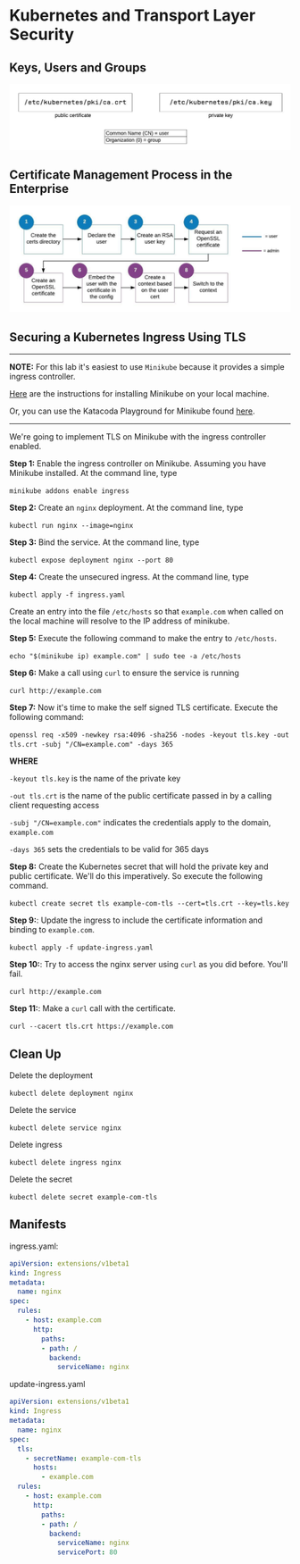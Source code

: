 
# Kubernetes and Transport Layer Security

## Keys, Users and Groups

![certificate-analysis](images/certs.jpeg)


## Certificate Management Process in the Enterprise

![Certificate Management Process](images/rbac-process.jpeg)


## Securing a Kubernetes Ingress Using TLS

------

**NOTE:** For this lab it's easiest to use `Minikube` because it provides a simple ingress controller.

[Here](https://kubernetes.io/docs/tasks/tools/install-minikube/) are the instructions for installing Minikube on your local machine.

Or, you can use the  Katacoda Playground for Minikube found [here](https://katacoda.com/courses/kubernetes/kubectl-run-containers).

------

We're going to implement TLS on Minikube with the ingress controller enabled.

**Step 1:** Enable the ingress controller on Minikube. Assuming you have Minikube installed. At the command line, type

`minikube addons enable ingress`

**Step 2:** Create an `nginx` deployment. At the command line, type

`kubectl run nginx --image=nginx`

**Step 3:** Bind the service. At the command line, type

`kubectl expose deployment nginx --port 80`

**Step 4:** Create the unsecured ingress. At the command line, type

`kubectl apply -f ingress.yaml`

Create an entry into the file `/etc/hosts` so that `example.com` when called on the local machine will
resolve to the IP address of minikube.

**Step 5:** Execute the following command to make the entry to `/etc/hosts`.

`echo "$(minikube ip) example.com" | sudo tee -a /etc/hosts`

**Step 6:** Make a call using `curl` to ensure the service is running

`curl http://example.com`

**Step 7:** Now it's time to make the self signed TLS certificate. Execute the following command:

`openssl req -x509 -newkey rsa:4096 -sha256 -nodes -keyout tls.key -out tls.crt -subj "/CN=example.com" -days 365`

**WHERE**

`-keyout tls.key` is the name of the private key

`-out tls.crt` is the name of the public certificate passed in by a calling client requesting access

`-subj "/CN=example.com"` indicates the credentials apply to the domain, `example.com`

`-days 365` sets the credentials to be valid for 365 days

**Step 8:** Create the Kubernetes secret that will hold the private key and public certificate. We'll do
this imperatively. So execute the following command.

`kubectl create secret tls example-com-tls --cert=tls.crt --key=tls.key`

**Step 9:**: Update the ingress to include the certificate information and binding to `example.com`.

`kubectl apply -f update-ingress.yaml`

**Step 10:**: Try to access the nginx server using `curl` as you did before. You'll fail.

`curl http://example.com`

**Step 11:**: Make a `curl` call with the certificate.

`curl --cacert tls.crt https://example.com`

## Clean Up

Delete the deployment

`kubectl delete deployment nginx`

Delete the service

`kubectl delete service nginx`

Delete ingress

`kubectl delete ingress nginx`

Delete the secret

`kubectl delete secret example-com-tls`

## Manifests

ingress.yaml:

```yaml
apiVersion: extensions/v1beta1
kind: Ingress
metadata:
  name: nginx
spec:
  rules:
    - host: example.com
      http:
        paths:
        - path: /
          backend:
            serviceName: nginx
```

update-ingress.yaml
```yaml
apiVersion: extensions/v1beta1
kind: Ingress
metadata:
  name: nginx
spec:
  tls:
    - secretName: example-com-tls
      hosts:
        - example.com
  rules:
    - host: example.com
      http:
        paths:
        - path: /
          backend:
            serviceName: nginx
            servicePort: 80

```





